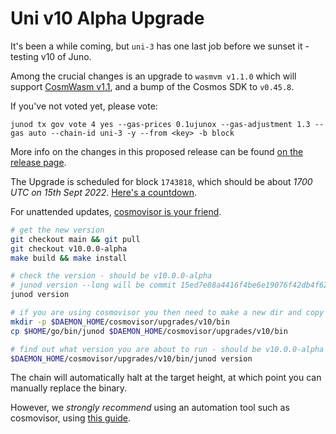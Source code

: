 # Uni v10 Alpha Upgrade

It's been a while coming, but `uni-3` has one last job before we sunset it - testing v10 of Juno.

Among the crucial changes is an upgrade to `wasmvm v1.1.0` which will support [CosmWasm v1.1](https://medium.com/cosmwasm/cosmwasm-1-1-14233baf8162), and a bump of the Cosmos SDK to `v0.45.8`.

If you've not voted yet, please vote:

    junod tx gov vote 4 yes --gas-prices 0.1ujunox --gas-adjustment 1.3 --gas auto --chain-id uni-3 -y --from <key> -b block

More info on the changes in this proposed release can be found [on the release page](https://github.com/CosmosContracts/juno/releases/tag/v10.0.0-alpha).

The Upgrade is scheduled for block `1743818`, which should be about _1700 UTC on 15th Sept 2022_. [Here's a countdown](https://testnet.mintscan.io/juno-testnet/blocks/1743818).

For unattended updates, [cosmovisor is your friend](https://docs.junochain.com/validators/setting-up-cosmovisor).

```bash
# get the new version
git checkout main && git pull
git checkout v10.0.0-alpha
make build && make install

# check the version - should be v10.0.0-alpha
# junod version --long will be commit 15ed7e88a4416f4be6e19076f42db4f620314a73
junod version

# if you are using cosmovisor you then need to make a new dir and copy this new binary
mkdir -p $DAEMON_HOME/cosmovisor/upgrades/v10/bin
cp $HOME/go/bin/junod $DAEMON_HOME/cosmovisor/upgrades/v10/bin

# find out what version you are about to run - should be v10.0.0-alpha
$DAEMON_HOME/cosmovisor/upgrades/v10/bin/junod version
```

The chain will automatically halt at the target height, at which point you can manually replace the binary.

However, we _strongly recommend_ using an automation tool such as cosmovisor, using [this guide](https://docs.junochain.com/validators/setting-up-cosmovisor).

